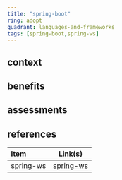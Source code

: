 ```yaml
---
title: "spring-boot"
ring: adopt
quadrant: languages-and-frameworks
tags: [spring-boot,spring-ws]
---
```


## context  

## benefits

## assessments  

## references

| Item | Link(s) |
| :--- | ------- |
|  spring-ws    |  [spring-ws](https://github.com/rock-hu/technology_radar/blob/master/docs/spring-ws.md)       |
